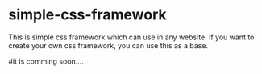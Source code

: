 # simple-css-framework
This is simple css framework which can use in any website. If you want to create your own css framework, you can use this as a base.

#it is comming soon....
